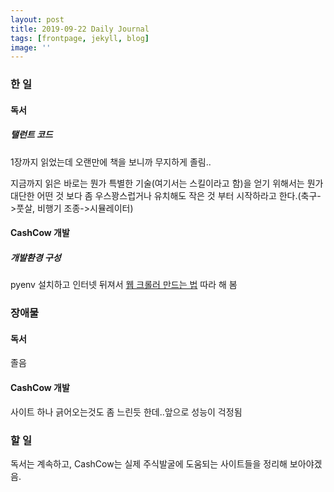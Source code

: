 ```yaml
---
layout: post
title: 2019-09-22 Daily Journal
tags: [frontpage, jekyll, blog]
image: ''
---
```


### 한 일

#### 독서

##### 탤런트 코드
1장까지 읽었는데 오랜만에 책을 보니까 무지하게 졸림..

지금까지 읽은 바로는 뭔가 특별한 기술(여기서는 스킬이라고 함)을 얻기 위해서는 뭔가 대단한 어떤 것 보다 좀 우스꽝스럽거나 유치해도 작은 것 부터 시작하라고 한다.(축구->풋살, 비행기 조종->시뮬레이터)

#### CashCow 개발

##### 개발환경 구성
pyenv 설치하고 인터넷 뒤져서 [웹 크롤러 만드는 법](https://beomi.github.io/gb-crawling/posts/2017-01-20-HowToMakeWebCrawler.html) 따라 해 봄

### 장애물

#### 독서
졸음

#### CashCow 개발
사이트 하나 긁어오는것도 좀 느린듯 한데..앞으로 성능이 걱정됨

### 할 일
독서는 계속하고, CashCow는 실제 주식발굴에 도움되는 사이트들을 정리해 보아야겠음.

